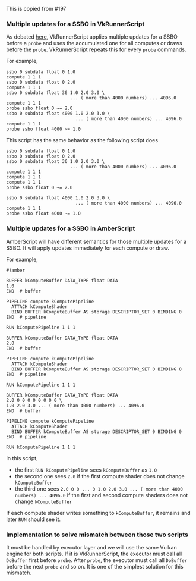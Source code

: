 This is copied from #197

### Multiple updates for a SSBO in VkRunnerScript

As debated [here](https://github.com/Igalia/vkrunner/issues/46),
VkRunnerScript applies multiple updates for a SSBO before a `probe`
and uses the accumulated one for all computes or draws before the
`probe`. VkRunnerScript repeats this for every `probe` commands.

For example,
```
ssbo 0 subdata float 0 1.0
compute 1 1 1
ssbo 0 subdata float 0 2.0
compute 1 1 1
ssbo 0 subdata float 36 1.0 2.0 3.0 \
                        ... ( more than 4000 numbers) ... 4096.0
compute 1 1 1
probe ssbo float 0 ~= 2.0
ssbo 0 subdata float 4000 1.0 2.0 3.0 \
                          ... ( more than 4000 numbers) ... 4096.0
compute 1 1 1
probe ssbo float 4000 ~= 1.0
```

This script has the same behavior as the following script does

```
ssbo 0 subdata float 0 1.0
ssbo 0 subdata float 0 2.0
ssbo 0 subdata float 36 1.0 2.0 3.0 \
                        ... ( more than 4000 numbers) ... 4096.0
compute 1 1 1
compute 1 1 1
compute 1 1 1
probe ssbo float 0 ~= 2.0

ssbo 0 subdata float 4000 1.0 2.0 3.0 \
                          ... ( more than 4000 numbers) ... 4096.0
compute 1 1 1
probe ssbo float 4000 ~= 1.0
```

### Multiple updates for a SSBO in AmberScript

AmberScript will have different semantics for those multiple
updates for a SSBO.
It will apply updates immediately for each compute or draw.

For example,
```
#!amber

BUFFER kComputeBuffer DATA_TYPE float DATA
1.0
END  # buffer

PIPELINE compute kComputePipeline
  ATTACH kComputeShader
  BIND BUFFER kComputeBuffer AS storage DESCRIPTOR_SET 0 BINDING 0
END  # pipeline

RUN kComputePipeline 1 1 1

BUFFER kComputeBuffer DATA_TYPE float DATA
2.0
END  # buffer

PIPELINE compute kComputePipeline
  ATTACH kComputeShader
  BIND BUFFER kComputeBuffer AS storage DESCRIPTOR_SET 0 BINDING 0
END  # pipeline

RUN kComputePipeline 1 1 1

BUFFER kComputeBuffer DATA_TYPE float DATA
2.0 0 0 0 0 0 0 0 0 \
1.0 2.0 3.0 ... ( more than 4000 numbers) ... 4096.0
END  # buffer

PIPELINE compute kComputePipeline
  ATTACH kComputeShader
  BIND BUFFER kComputeBuffer AS storage DESCRIPTOR_SET 0 BINDING 0
END  # pipeline

RUN kComputePipeline 1 1 1
```

In this script,
* the first `RUN kComputePipeline` sees `kComputeBuffer` as `1.0`
* the second one sees `2.0` if the first compute shader does not change
  `kComputeBuffer`
* the third one sees
  `2.0 0 0 ... 0 1.0 2.0 3.0 ... ( more than 4000 numbers) ... 4096.0`
  if the first and second compute shaders does not change `kComputeBuffer`

If each compute shader writes something to `kComputeBuffer`, it remains
and later `RUN` should see it.


### Implementation to solve mismatch between those two scripts

It must be handled by executor layer and we will use the same Vulkan
engine for both scripts.
If it is VkRunnerScript, the executor must call all `DoBuffer`
first before `probe`. After `probe`, the executor must call all
`DoBuffer` before the next `probe` and so on.
It is one of the simplest solution for this mismatch.
